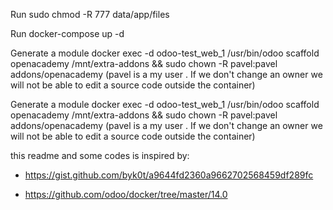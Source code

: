 Run sudo chmod -R 777 data/app/files

Run docker-compose up -d

Generate a module docker exec -d odoo-test_web_1 /usr/bin/odoo scaffold openacademy /mnt/extra-addons && sudo chown -R pavel:pavel addons/openacademy (pavel is a my user . If we don't change an owner we will not be able to edit a source code outside the container)

Generate a module docker exec -d odoo-test_web_1 /usr/bin/odoo scaffold openacademy /mnt/extra-addons && sudo chown -R pavel:pavel addons/openacademy (pavel is a my user . If we don't change an owner we will not be able to edit a source code outside the container)

this readme and some codes is inspired by:

- https://gist.github.com/byk0t/a9644fd2360a9662702568459df289fc

- https://github.com/odoo/docker/tree/master/14.0


